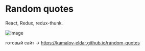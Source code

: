 # Random quotes

React, Redux, redux-thunk.

![image](https://github.com/kamalov-eldar/random-quotes/blob/master/src/assets/random-quotes.gif)

готовый сайт -> https://kamalov-eldar.github.io/random-quotes
